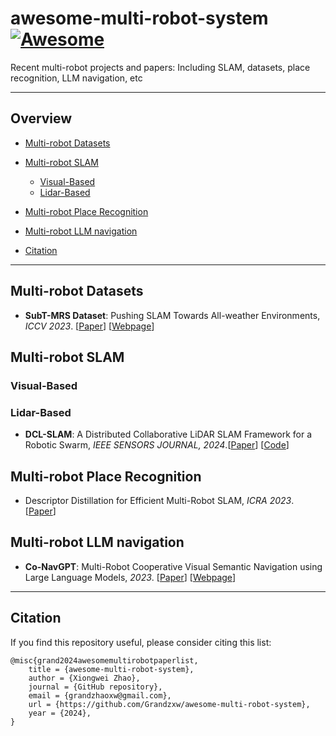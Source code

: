 # awesome-multi-robot-system [![Awesome](https://cdn.rawgit.com/sindresorhus/awesome/d7305f38d29fed78fa85652e3a63e154dd8e8829/media/badge.svg)](https://github.com/sindresorhus/awesome)
Recent multi-robot projects and papers: Including SLAM, datasets, place recognition, LLM navigation, etc


---
## Overview

  - [Multi-robot Datasets](#Multi-robot-Datasets)

  - [Multi-robot SLAM](#Multi-robot-SLAM)
    - [Visual-Based](#Visual-Based)
    - [Lidar-Based](#Lidar-Based)
    
  - [Multi-robot Place Recognition](#Multi-robot-Place-Recognition)
  
  - [Multi-robot LLM navigation](#Multi-robot-LLM-navigation)

  - [Citation](#citation)

---


## Multi-robot Datasets

- **SubT-MRS Dataset**: Pushing SLAM Towards All-weather Environments, *ICCV 2023*. [[Paper](https://arxiv.org/pdf/2307.07607.pdf)] [[Webpage](https://superodometry.com/datasets)]

## Multi-robot SLAM

### Visual-Based


### Lidar-Based
- **DCL-SLAM**: A Distributed Collaborative LiDAR SLAM Framework for a Robotic Swarm, *IEEE SENSORS JOURNAL, 2024*.[[Paper](https://ieeexplore.ieee.org/document/10375928)] [[Code](https://github.com/PengYu-Team/DCL-SLAM)]


## Multi-robot Place Recognition

- Descriptor Distillation for Efficient Multi-Robot SLAM, *ICRA 2023*. [[Paper](https://arxiv.org/pdf/2303.08420.pdf)]

  
## Multi-robot LLM navigation

- **Co-NavGPT**: Multi-Robot Cooperative Visual Semantic Navigation using Large Language Models, *2023*. [[Paper](https://arxiv.org/pdf/2310.07937.pdf)] [[Webpage](https://sites.google.com/view/co-navgpt)]



----
## Citation

If you find this repository useful, please consider citing this list:
```
@misc{grand2024awesomemultirobotpaperlist,
    title = {awesome-multi-robot-system},
    author = {Xiongwei Zhao},
    journal = {GitHub repository},
    email = {grandzhaoxw@gmail.com},
    url = {https://github.com/Grandzxw/awesome-multi-robot-system},
    year = {2024},
}
```


